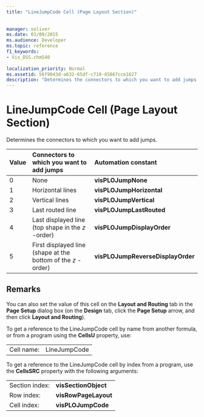 ```yaml
---
title: "LineJumpCode Cell (Page Layout Section)"
 
 
manager: soliver
ms.date: 03/09/2015
ms.audience: Developer
ms.topic: reference
f1_keywords:
- Vis_DSS.chm540
 
localization_priority: Normal
ms.assetid: 56f9043d-a632-65df-c710-45867cce1627
description: "Determines the connectors to which you want to add jumps."
---
```


# LineJumpCode Cell (Page Layout Section)

Determines the connectors to which you want to add jumps.
  
|**Value**|**Connectors to which you want to add jumps**|**Automation constant**|
|:-----|:-----|:-----|
|0  <br/> |None  <br/> |**visPLOJumpNone** <br/> |
|1  <br/> |Horizontal lines  <br/> |**visPLOJumpHorizontal** <br/> |
|2  <br/> |Vertical lines  <br/> |**visPLOJumpVertical** <br/> |
|3  <br/> |Last routed line  <br/> |**visPLOJumpLastRouted** <br/> |
|4  <br/> |Last displayed line (top shape in the  *z*  -order)  <br/> |**visPLOJumpDisplayOrder** <br/> |
|5  <br/> |First displayed line (shape at the bottom of the  *z*  -order)  <br/> |**visPLOJumpReverseDisplayOrder** <br/> |
   
## Remarks

You can also set the value of this cell on the **Layout and Routing** tab in the **Page Setup** dialog box (on the **Design** tab, click the **Page Setup** arrow, and then click **Layout and Routing**).
  
To get a reference to the LineJumpCode cell by name from another formula, or from a program using the **CellsU** property, use: 
  
|||
|:-----|:-----|
|Cell name:  <br/> |LineJumpCode  <br/> |
   
To get a reference to the LineJumpCode cell by index from a program, use the **CellsSRC** property with the following arguments: 
  
|||
|:-----|:-----|
|Section index:  <br/> |**visSectionObject** <br/> |
|Row index:  <br/> |**visRowPageLayout** <br/> |
|Cell index:  <br/> |**visPLOJumpCode** <br/> |
   

